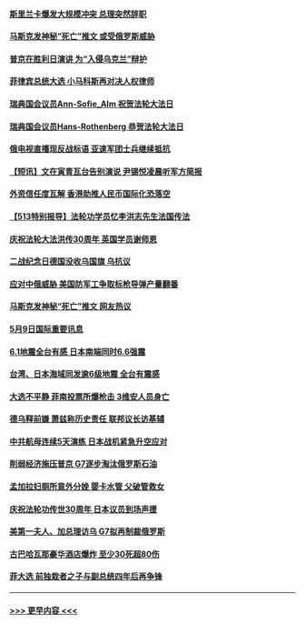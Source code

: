 #### [斯里兰卡爆发大规模冲突 总理突然辞职](../pages/prog202/a103422273.md?t=05100851) 
#### [马斯克发神秘“死亡”推文 或受俄罗斯威胁](../pages/prog202/a103422250.md?t=05100851) 
#### [普京在胜利日演讲 为“入侵乌克兰”辩护](../pages/prog202/a103422159.md?t=05100851) 
#### [菲律宾总统大选 小马科斯再对决人权律师](../pages/prog202/a103422139.md?t=05100851) 
#### [瑞典国会议员Ann-Sofie_Alm 祝贺法轮大法日](../pages/prog202/a103422067.md?t=05100851) 
#### [瑞典国会议员Hans-Rothenberg 恭贺法轮大法日](../pages/prog202/a103422063.md?t=05100851) 
#### [俄电视直播现反战标语 亚速军团士兵继续抵抗](../pages/prog202/a103422034.md?t=05100851) 
#### [【短讯】文在寅青瓦台告别演说 尹锡悦凌晨听军方简报](../pages/prog202/a103422031.md?t=05100851) 
#### [外资信任度瓦解 香港助推人民币国际化恐落空](../pages/prog202/a103421977.md?t=05100851) 
#### [【513特别报导】法轮功学员忆李洪志先生法国传法](../pages/prog202/a103421913.md?t=05100851) 
#### [庆祝法轮大法洪传30周年 英国学员谢师恩](../pages/prog202/a103421654.md?t=05100851) 
#### [二战纪念日德国没收乌国旗 乌抗议](../pages/prog202/a103421711.md?t=05100851) 
#### [应对中俄威胁 美国防军工争取标枪导弹产量翻番](../pages/prog202/a103421721.md?t=05100851) 
#### [马斯克发神秘“死亡”推文 网友热议](../pages/prog202/a103421716.md?t=05100851) 
#### [5月9日国际重要讯息](../pages/prog202/a103421648.md?t=05100851) 
#### [6.1地震全台有感 日本南端同时6.6强震](../pages/prog202/a103421623.md?t=05100851) 
#### [台湾、日本海域同发逾6级地震 全台有震感](../pages/prog202/a103421590.md?t=05100851) 
#### [大选不平静 菲南投票所爆枪击 3维安人员身亡](../pages/prog202/a103421578.md?t=05100851) 
#### [德乌释前嫌 萧兹称历史责任 联邦议长访基辅](../pages/prog202/a103421549.md?t=05100851) 
#### [中共航母连续5天演练 日本战机紧急升空应对](../pages/prog202/a103421542.md?t=05100851) 
#### [削弱经济施压普京 G7逐步淘汰俄罗斯石油](../pages/prog202/a103421539.md?t=05100851) 
#### [孟加拉妇厕所意外分娩 婴卡水管 父破管救女](../pages/prog202/a103421504.md?t=05100851) 
#### [庆祝法轮功传世30周年 日本议员到场声援](../pages/prog202/a103421283.md?t=05100851) 
#### [美第一夫人、加总理访乌 G7拟再制裁俄罗斯](../pages/prog202/a103421353.md?t=05100851) 
#### [古巴哈瓦那豪华酒店爆炸 至少30死超80伤](../pages/prog202/a103421360.md?t=05100851) 
#### [菲大选 前独栽者之子与副总统四年后再争锋](../pages/prog202/a103421355.md?t=05100851) 

----
#### [ >>> 更早内容 <<< ](../indexes/prog202-earlier.md)
